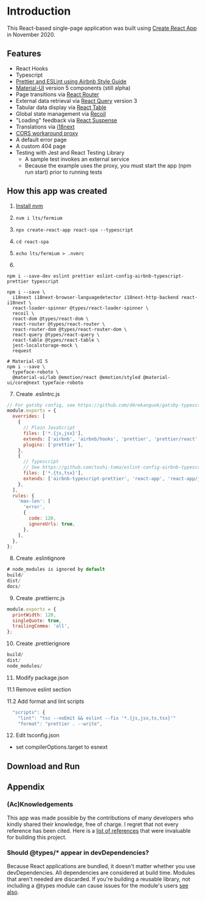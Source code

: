 # Introduction

This React-based single-page application was built using [Create React App](https://create-react-app.dev/) in November 2020.

## Features

- React Hooks
- Typescript
- [Prettier and ESLint using Airbnb Style Guide](https://terrislinenbach.medium.com/formatting-and-linting-a-modern-react-typescript-project-fa127e6426f)
- [Material-UI](https://material-ui.com/) version 5 components (still alpha)
- Page transitions via [React Router](https://reactrouter.com/)
- External data retrieval via [React Query](https://react-query.tanstack.com/) version 3
- Tabular data display via [React Table](https://react-table.tanstack.com/)
- Global state management via [Recoil](https://recoiljs.org/)
- "Loading" feedback via [React Suspense](https://reactjs.org/docs/concurrent-mode-suspense.html)
- Translations via [i18next](https://www.i18next.com/)
- [CORS workaround proxy](https://terrislinenbach.medium.com/an-advanced-cors-workaround-for-react-apps-40dec1a4a0cd)
- A default error page
- A custom 404 page
- Testing with Jest and React Testing Library
  - A sample test invokes an external service
  - Because the example uses the proxy, you must start the app (npm run start) prior to running tests

## How this app was created

1. [Install nvm](https://heynode.com/tutorial/install-nodejs-locally-nvm)
2. `nvm i lts/fermium`
3. `npx create-react-app react-spa --typescript`
4. `cd react-spa`
5. `echo lts/fermium > .nvmrc`

6.

```shell
npm i --save-dev eslint prettier eslint-config-airbnb-typescript-prettier typescript

npm i --save \
  i18next i18next-browser-languagedetector i18next-http-backend react-i18next \
  react-loader-spinner @types/react-loader-spinner \
  recoil \
  react-dom @types/react-dom \
  react-router @types/react-router \
  react-router-dom @types/react-router-dom \
  react-query @types/react-query \
  react-table @types/react-table \
  jest-localstorage-mock \
  request

# Material-UI 5
npm i --save \
  typeface-roboto \
  @material-ui/lab @emotion/react @emotion/styled @material-ui/core@next typeface-roboto
```

7. Create .eslintrc.js

```js
// For gatsby config, see https://github.com/d4rekanguok/gatsby-typescript/blob/master/.eslintrc.js
module.exports = {
  overrides: [
    {
      // Plain JavaScript
      files: ['*.{js,jsx}'],
      extends: ['airbnb', 'airbnb/hooks', 'prettier', 'prettier/react', 'react-app', 'react-app/jest'],
      plugins: ['prettier'],
    },
    {
      // Typescript
      // See https://github.com/toshi-toma/eslint-config-airbnb-typescript-prettier/blob/master/index.js
      files: ['*.{ts,tsx}'],
      extends: ['airbnb-typescript-prettier', 'react-app', 'react-app/jest'],
    },
  ],
  rules: {
    'max-len': [
      'error',
      {
        code: 120,
        ignoreUrls: true,
      },
    ],
  },
};
```

8. Create .eslintignore

```js
# node_modules is ignored by default
build/
dist/
docs/
```

9. Create .prettierrc.js

```js
module.exports = {
  printWidth: 120,
  singleQuote: true,
  trailingComma: 'all',
};
```

10. Create .prettierignore

```js
build/
dist/
node_modules/
```

11. Modify package.json

11.1 Remove eslint section

11.2 Add format and lint scripts

```js
  "scripts": {
    "lint": "tsc --noEmit && eslint --fix '*.{js,jsx,ts,tsx}'"
    "format": "prettier . --write",
```

12. Edit tsconfig.json

- set compilerOptions.target to esnext

## Download and Run



## Appendix

### (Ac)Knowledgements

This app was made possible by the contributions of many developers who kindly shared their knowledge, free of charge. I regret that not every reference has been cited. Here is a [list of references](tech-references.md) that were invaluable for building this project.

### Should @types/\* appear in devDependencies?

Because React applications are bundled, it doesn't matter whether you use devDependencies. All dependencies are considered at build time. Modules that aren't needed are discarded. If you're building a reusable library, not including a @types module can cause issues for the module's users [see also](https://github.com/facebook/create-react-app/issues/6180#issuecomment-453640473).
